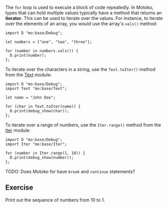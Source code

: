 The `for` loop is used to execute a block of code repeatedly. In Motoko, types that can hold
multiple values typically have a method that returns an **iterator**. This can be used to iterate
over the values. For instance, to iterate over the elements of an array, you would use the array's
`vals()` method:

```motoko
import D "mo:base/Debug";

let numbers = ["one", "two", "three"];

for (number in numbers.vals()) {
  D.print(number);
};
```

To iterate over the characters in a string, use the `Text.toIter()` method from the
[Text](https://internetcomputer.org/docs/current/motoko/main/base/Text#function-toiter) module:

```motoko
import D "mo:base/Debug";
import Text "mo:base/Text";

let name = "John Doe";

for (char in Text.toIter(name)) {
  D.print(debug_show(char));
};
```

To iterate over a range of numbers, use the `Iter.range()` method from the
[Iter](https://internetcomputer.org/docs/current/motoko/main/base/Iter#class-range) module:

```motoko
import D "mo:base/Debug";
import Iter "mo:base/Iter";

for (number in Iter.range(1, 10)) {
  D.print(debug_show(number));
};
```

TODO: Does Motoko for have `break` and `continue` statements?

## Exercise

Print out the sequence of numbers from 10 to 1.
